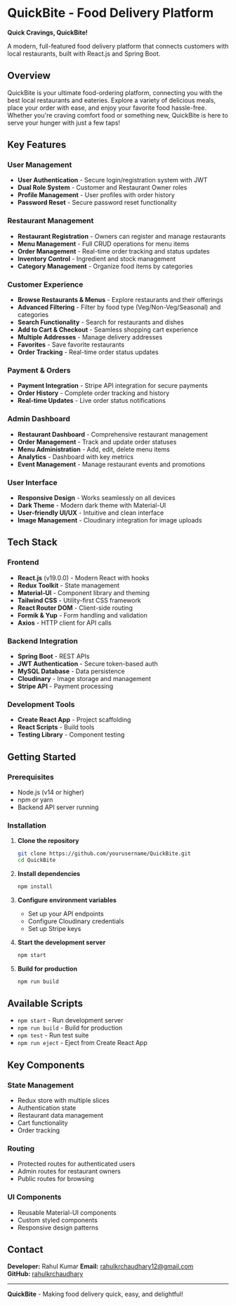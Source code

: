  # QuickBite - Food Delivery Platform

**Quick Cravings, QuickBite!**

A modern, full-featured food delivery platform that connects customers with local restaurants, built with React.js and Spring Boot.

## Overview

QuickBite is your ultimate food-ordering platform, connecting you with the best local restaurants and eateries. Explore a variety of delicious meals, place your order with ease, and enjoy your favorite food hassle-free. Whether you're craving comfort food or something new, QuickBite is here to serve your hunger with just a few taps!

## Key Features

### User Management
- **User Authentication** - Secure login/registration system with JWT
- **Dual Role System** - Customer and Restaurant Owner roles
- **Profile Management** - User profiles with order history
- **Password Reset** - Secure password reset functionality

### Restaurant Management
- **Restaurant Registration** - Owners can register and manage restaurants
- **Menu Management** - Full CRUD operations for menu items
- **Order Management** - Real-time order tracking and status updates
- **Inventory Control** - Ingredient and stock management
- **Category Management** - Organize food items by categories

### Customer Experience
- **Browse Restaurants & Menus** - Explore restaurants and their offerings
- **Advanced Filtering** - Filter by food type (Veg/Non-Veg/Seasonal) and categories
- **Search Functionality** - Search for restaurants and dishes
- **Add to Cart & Checkout** - Seamless shopping cart experience
- **Multiple Addresses** - Manage delivery addresses
- **Favorites** - Save favorite restaurants
- **Order Tracking** - Real-time order status updates

### Payment & Orders
- **Payment Integration** - Stripe API integration for secure payments
- **Order History** - Complete order tracking and history
- **Real-time Updates** - Live order status notifications

### Admin Dashboard
- **Restaurant Dashboard** - Comprehensive restaurant management
- **Order Management** - Track and update order statuses
- **Menu Administration** - Add, edit, delete menu items
- **Analytics** - Dashboard with key metrics
- **Event Management** - Manage restaurant events and promotions

### User Interface
- **Responsive Design** - Works seamlessly on all devices
- **Dark Theme** - Modern dark theme with Material-UI
- **User-friendly UI/UX** - Intuitive and clean interface
- **Image Management** - Cloudinary integration for image uploads

## Tech Stack

### Frontend
- **React.js** (v19.0.0) - Modern React with hooks
- **Redux Toolkit** - State management
- **Material-UI** - Component library and theming
- **Tailwind CSS** - Utility-first CSS framework
- **React Router DOM** - Client-side routing
- **Formik & Yup** - Form handling and validation
- **Axios** - HTTP client for API calls

### Backend Integration
- **Spring Boot** - REST APIs
- **JWT Authentication** - Secure token-based auth
- **MySQL Database** - Data persistence
- **Cloudinary** - Image storage and management
- **Stripe API** - Payment processing

### Development Tools
- **Create React App** - Project scaffolding
- **React Scripts** - Build tools
- **Testing Library** - Component testing
 
## Getting Started

### Prerequisites
- Node.js (v14 or higher)
- npm or yarn
- Backend API server running

### Installation

1. **Clone the repository**
   ```bash
   git clone https://github.com/yourusername/QuickBite.git
   cd QuickBite
   ```

2. **Install dependencies**
   ```bash
   npm install
   ```

3. **Configure environment variables**
   - Set up your API endpoints
   - Configure Cloudinary credentials
   - Set up Stripe keys

4. **Start the development server**
   ```bash
   npm start
   ```

5. **Build for production**
   ```bash
   npm run build
   ```

## Available Scripts

- `npm start` - Run development server
- `npm run build` - Build for production
- `npm test` - Run test suite
- `npm run eject` - Eject from Create React App

## Key Components

### State Management
- Redux store with multiple slices
- Authentication state
- Restaurant data management
- Cart functionality
- Order tracking

### Routing
- Protected routes for authenticated users
- Admin routes for restaurant owners
- Public routes for browsing

### UI Components
- Reusable Material-UI components
- Custom styled components
- Responsive design patterns

## Contact

**Developer:** Rahul Kumar 
**Email:** rahulkrchaudhary12@gmail.com  
**GitHub:** [rahulkrchaudhary](https://github.com/rahulkrchaudhary)

---

**QuickBite** - Making food delivery quick, easy, and delightful!
